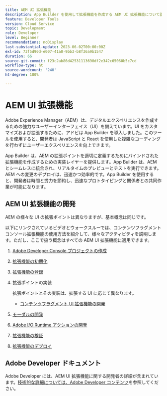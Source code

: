```yaml
---
title: AEM UI 拡張機能
description: App Builder を使用して拡張機能を作成する AEM UI 拡張機能について説明します。
feature: Developer Tools
version: Cloud Service
topic: Development
role: Developer
level: Beginner
recommendations: noDisplay
last-substantial-update: 2023-06-02T00:00:00Z
exl-id: 73f5d90d-e007-41a0-9bb3-b8f36a9b1547
duration: 66
source-git-commit: f23c2ab86d42531113690df2e342c65060b5c7cd
workflow-type: ht
source-wordcount: '240'
ht-degree: 100%

---
```


# AEM UI 拡張機能

Adobe Experience Manager（AEM）は、デジタルエクスペリエンスを作成するための強力なユーザーインターフェイス（UI）を備えています。UI をカスタマイズおよび拡張するために、アドビは App Builder を導入しました。このツールを使用すると、開発者は JavaScript と React を使用した複雑なコーディングを行わずにユーザーエクスペリエンスを向上できます。

App Builder は、AEM の拡張ポイントを適切に定義するためにバインドされた拡張機能を作成するための実装レイヤーを提供します。App Builder は、AEM とシームレスに統合され、リアルタイムのプレビューとテストを実行できます。AEM への変更のデプロイは、迅速かつ効率的です。App Builder を使用すると、開発者は時間と労力を節約し、迅速なプロトタイピングと関係者との共同作業が可能になります。

## AEM UI 拡張機能の開発

AEM の様々な UI の拡張ポイントは異なりますが、基本概念は同じです。

以下にリンクされているビデオとウォークスルーでは、コンテンツフラグメントコンソール拡張機能の使用方法を紹介して、様々なアクティビティを説明します。ただし、ここで扱う概念はすべての AEM UI 拡張機能に適用できます。

1. [Adobe Developer Console プロジェクトの作成](./adobe-developer-console-project.md)
1. [拡張機能の初期化](./app-initialization.md)
1. [拡張機能の登録](./extension-registration.md)
1. 拡張ポイントの実装

   拡張ポイントとその実装は、拡張する UI に応じて異なります。

   + [コンテンツフラグメント UI 拡張機能の開発](./content-fragments/overview.md)

1. [モーダルの開発](./modal.md)
1. [Adobe I/O Runtime アクションの開発](./runtime-action.md)
1. [拡張機能の検証](./verify.md)
1. [拡張機能のデプロイ](./deploy.md)

## Adobe Developer ドキュメント

Adobe Developer には、AEM UI 拡張機能に関する開発者の詳細が含まれています。[技術的な詳細については、Adobe Developer コンテンツ](https://developer.adobe.com/uix/docs/)を参照してください。
